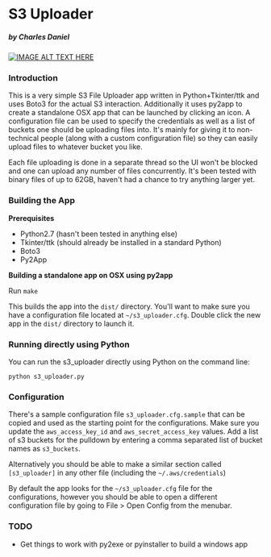 # S3 Uploader
##### by Charles Daniel

[![IMAGE ALT TEXT HERE](https://img.youtube.com/vi/ahXHOTSKi-4/0.jpg)](https://www.youtube.com/watch?v=ahXHOTSKi-4)

### Introduction

This is a very simple S3 File Uploader app written in Python+Tkinter/ttk and uses Boto3 for the actual S3 interaction.
Additionally it uses py2app to create a standalone OSX app that can be launched by clicking an icon.
A configuration file can be used to specify the credentials as well as a list of buckets one should be uploading files into. It's mainly for giving it to non-technical people (along with a custom configuration file) so they can easily upload files to whatever bucket you like.

Each file uploading is done in a separate thread so the UI won't be blocked and one can upload any number of files concurrently. It's been tested with binary files of up to 62GB, haven't had a chance to try anything larger yet.

### Building the App

**Prerequisites**

- Python2.7 (hasn't been tested in anything else)
- Tkinter/ttk (should already be installed in a standard Python)
- Boto3
- Py2App

**Building a standalone app on OSX using py2app**

Run `make`

This builds the app into the `dist/` directory.
You'll want to make sure you have a configuration file located at `~/s3_uploader.cfg`.
Double click the new app in the `dist/` directory to launch it.

### Running directly using Python

You can run the s3_uploader directly using Python on the command line:

`python s3_uploader.py`

### Configuration

There's a sample configuration file `s3_uploader.cfg.sample` that can be copied and used as the starting point for the configurations. Make sure you update the `aws_access_key_id` and `aws_secret_access_key` values. Add a list of s3 buckets for the pulldown by entering a comma separated list of bucket names as `s3_buckets`.

Alternatively you should be able to make a similar section called `[s3_uploader]` in any other file (including the `~/.aws/credentials`)

By default the app looks for the `~/s3_uploader.cfg` file for the configurations, however you should be able to open a different configuration file by going to File > Open Config from the menubar.


### TODO

- Get things to work with py2exe or pyinstaller to build a windows app
